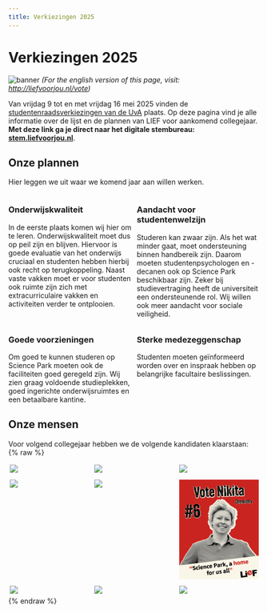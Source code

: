 ```yaml
---
title: Verkiezingen 2025
---
```

# Verkiezingen 2025
![banner](assets/imgs/verkiezingen2025/website_01.jpg)
*(For the english version of this page, visit: http://liefvoorjou.nl/vote)*

Van vrijdag 9 tot en met vrijdag 16 mei 2025 vinden de [studentenraadsverkiezingen van de UvA](https://student.uva.nl/onderwerpen/studentenraadsverkiezingen) plaats. Op deze pagina vind je alle informatie over de lijst en de plannen van LIEF voor aankomend collegejaar. **Met deze link ga je direct naar het digitale stembureau: [stem.liefvoorjou.nl](http://stem.liefvoorjou.nl)**.

## Onze plannen
Hier leggen we uit waar we komend jaar aan willen werken.

<div style="display: grid; grid-template-columns: 1fr 1fr; gap: 10px;">
  <div><h3>Onderwijskwaliteit</h3>In de eerste plaats komen wij hier om te leren. Onderwijskwaliteit moet dus op peil zijn en blijven. Hiervoor is goede evaluatie van het onderwijs cruciaal en studenten hebben hierbij ook recht op terugkoppeling. Naast vaste vakken moet er voor studenten ook ruimte zijn zich met extracurriculaire vakken en activiteiten verder te ontplooien.</div>
  <div><h3>Aandacht voor studentenwelzijn</h3>Studeren kan zwaar zijn. Als het wat minder gaat, moet ondersteuning binnen handbereik zijn. Daarom moeten studentenpsychologen en -decanen ook op Science Park beschikbaar zijn. Zeker bij studievertraging heeft de universiteit een ondersteunende rol. Wij willen ook meer aandacht voor sociale veiligheid.</div>
  <div><h3>Goede voorzieningen</h3>Om goed te kunnen studeren op Science Park moeten ook de faciliteiten goed geregeld zijn. Wij zien graag voldoende studieplekken, goed ingerichte onderwijsruimtes en een betaalbare kantine.</div>
  <div><h3>Sterke medezeggenschap</h3>Studenten moeten geïnformeerd worden over en inspraak hebben op belangrijke facultaire beslissingen.</div>
</div>



## Onze mensen
Voor volgend collegejaar hebben we de volgende kandidaten klaarstaan:
{% raw %}
<div style="display: grid; grid-template-columns: repeat(3, 1fr); gap: 5px;">
  <div style="padding: 2pt;"><img src="assets/imgs/verkiezingen2025/socials ENkandidaten_01.jpg" width=100%></div>
  <div style="padding: 2pt;"><img src="assets/imgs/verkiezingen2025/socials ENkandidaten_02.jpg" width=100%></div>
  <div style="padding: 2pt;"><img src="assets/imgs/verkiezingen2025/socials ENkandidaten_03.jpg" width=100%></div>
  <div style="padding: 2pt;"><img src="assets/imgs/verkiezingen2025/socials ENkandidaten_04.jpg" width=100%></div>
  <div style="padding: 2pt;"><img src="assets/imgs/verkiezingen2025/socials ENkandidaten_05.jpg" width=100%></div>
  <div style="padding: 2pt;"><img src="assets/imgs/verkiezingen2025/socials ENkandidaten_06.png" width=100%></div>
  <div style="padding: 2pt;"><img src="assets/imgs/verkiezingen2025/socials ENkandidaten_07.jpg" width=100%></div>
  <div style="padding: 2pt;"><img src="assets/imgs/verkiezingen2025/socials ENkandidaten_08.jpg" width=100%></div>
  <div style="padding: 2pt;"><img src="assets/imgs/verkiezingen2025/socials ENkandidaten_09.jpg" width=100%></div>
</div>
{% endraw %}
